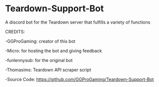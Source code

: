 # Teardown-Support-Bot
A discord bot for the Teardown server that fulfills a variety of functions

CREDITS:

-GGProGaming: creator of this bot

-Micro: for hosting the bot and giving feedback

-funlennysub: for the original bot

-Thomasims: Teardown API scraper script

-Source Code: https://github.com/GGProGaming/Teardown-Support-Bot
